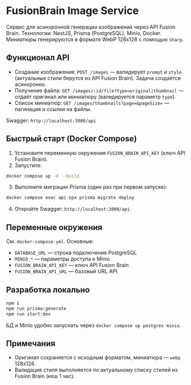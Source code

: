 # FusionBrain Image Service

Сервис для асинхронной генерации изображений через API Fusion Brain. Технологии: NestJS, Prisma (PostgreSQL), Minio, Docker. Миниатюры генерируются в формате WebP 128x128 с помощью `sharp`.

## Функционал API
- Создание изображения: `POST /images` — валидирует `prompt` и `style` (актуальные стили берутся из API Fusion Brain). Задача создаётся асинхронно.
- Получение файла: `GET /images/:id/file?type=original|thumbnail` — отдаёт оригинал или миниатюру (валидируется параметр `type`).
- Список миниатюр: `GET /images/thumbnails?page=&pageSize=` — пагинация и ссылки на файлы.

Swagger: `http://localhost:3000/api`

## Быстрый старт (Docker Compose)
1. Установите переменную окружения `FUSION_BRAIN_API_KEY` (ключ API Fusion Brain).
2. Запустите:

```bash
docker compose up -d --build
```

3. Выполните миграции Prisma (один раз при первом запуске):

```bash
docker compose exec api npx prisma migrate deploy
```

4. Откройте Swagger: `http://localhost:3000/api`.

## Переменные окружения
См. `docker-compose.yml`. Основные:
- `DATABASE_URL` — строка подключения PostgreSQL
- `MINIO_*` — параметры доступа к Minio
- `FUSION_BRAIN_API_KEY` — ключ API Fusion Brain
- `FUSION_BRAIN_API_URL` — базовый URL API

## Разработка локально
```bash
npm i
npm run prisma:generate
npm run start:dev
```

БД и Minio удобно запускать через `docker compose up postgres minio`.

## Примечания
- Оригинал сохраняется с исходным форматом, миниатюра — `webp` 128x128.
- Валидация стиля выполняется по актуальному списку стилей из Fusion Brain (кеш 1 час).

